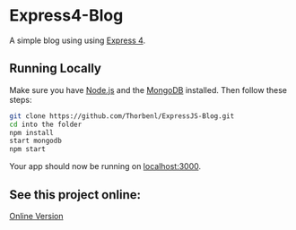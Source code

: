 # Express4-Blog

A simple blog using using [Express 4](http://expressjs.com/).

## Running Locally

Make sure you have [Node.js](http://nodejs.org/) and the [MongoDB](https://www.mongodb.com) installed. Then follow these steps:

```sh
git clone https://github.com/Thorbenl/ExpressJS-Blog.git
cd into the folder
npm install
start mongodb
npm start
```

Your app should now be running on [localhost:3000](http://localhost:3000/).

## See this project online:

[Online Version](https://fierce-savannah-11745.herokuapp.com/) 



